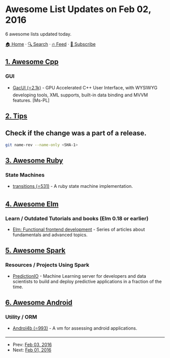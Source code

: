 # Awesome List Updates on Feb 02, 2016

6 awesome lists updated today.

[🏠 Home](/README.md) · [🔍 Search](https://test.trackawesomelist.com/search/) · [🔥 Feed](https://test.trackawesomelist.com/feed.xml) · [📮 Subscribe](https://trackawesomelist.us17.list-manage.com/subscribe?u=d2f0117aa829c83a63ec63c2f&id=36a103854c)



## [1. Awesome Cpp](/content/fffaraz/awesome-cpp/README.md)

### GUI

*   [GacUI (⭐2.1k)](https://github.com/vczh-libraries/GacUI) - GPU Accelerated C++ User Interface, with WYSIWYG developing tools, XML supports, built-in data binding and MVVM features. \[Ms-PL]

## [2. Tips](/content/git-tips/tips/README.md)
## Check if the change was a part of a release.

```sh
git name-rev --name-only <SHA-1>
```

## [3. Awesome Ruby](/content/markets/awesome-ruby/README.md)

### State Machines

*   [transitions (⭐531)](https://github.com/troessner/transitions) - A ruby state machine implementation.

## [4. Awesome Elm](/content/sporto/awesome-elm/README.md)

### Learn / Outdated Tutorials and books (Elm 0.18 or earlier)

*   [Elm: Functional frontend development](https://dennisreimann.de/articles/elm.html) - Series of articles about fundamentals and advanced topics.

## [5. Awesome Spark](/content/awesome-spark/awesome-spark/README.md)

### Resources / Projects Using Spark

*   [PredictionIO](https://prediction.io/) - Machine Learning server for developers and data scientists to build and deploy predictive applications in a fraction of the time.

## [6. Awesome Android](/content/JStumpp/awesome-android/README.md)

### Utility / ORM

*   [Androl4b (⭐993)](https://github.com/sh4hin/Androl4b) - A vm for assessing android applications.

---

- Prev: [Feb 03, 2016](/content/2016/02/03/README.md)
- Next: [Feb 01, 2016](/content/2016/02/01/README.md)